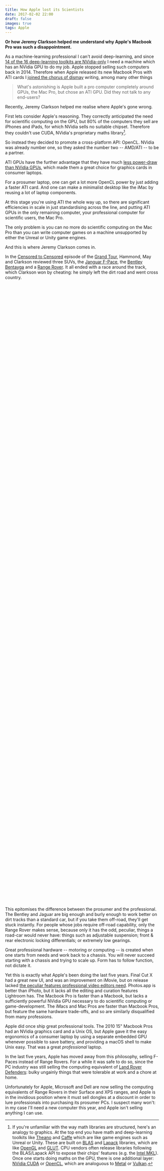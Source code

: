 ```yaml
---
title: How Apple lost its Scientists
date: 2017-02-02 22:00
draft: false
images: true
tags: Apple
---
```

**Or how Jeremy Clarkson helped me understand why Apple's Macbook Pro was such a disappointment.**

As a machine-learning professional I can't avoid deep-learning, and since [14 of the 16 deep-learning toolkits are NVidia-only](https://en.wikipedia.org/wiki/Comparison_of_deep_learning_software) I need a machine which has an NVidia GPU to do my job. Apple stopped selling such computers back in 2014. Therefore when Apple released its new Macbook Pros with
ATI cards I [joined the chorus of dismay](/2016/11/22/gently-poached-professionals) writing, among many other things

> What's astonishing is Apple built a pro computer completely around GPUs, the Mac Pro, but chose an ATI GPU. Did they not talk to any end-users?

Recently, Jeremy Clarkson helped me realise where Apple's gone wrong.

First lets consider Apple's reasoning. They correctly anticipated the need for scientific computing on the GPU, but 80% of the computers they sell are iPhones and iPads, for which NVidia sells no suitable chipset. Therefore they couldn't use CUDA, NVidia's proprietary maths library[^gpu-math-stack].

So instead they decided to promote a cross-platform API: OpenCL. NVidia was already number one, so they asked the number two -- AMD/ATI -- to be a partner.

ATI GPUs have the further advantage that they have much [less power-draw than NVidia GPUs](https://9to5mac.com/2016/11/16/macbook-pro-why-amd-gpu/), which made them a great choice for graphics cards in consumer laptops.

For a prosumer laptop, one can get a lot more OpenCL power by just adding a faster ATI card. And one can make a minimalist desktop like the iMac by reusing a lot of laptop components.

At this stage you're using ATI the whole way up, so there are significant efficiencies in scale in just standardising across the line, and putting ATI GPUs in the only remaining computer, your professional computer for scientific users, the Mac Pro.

The only problem is you can no more do scientific computing on the Mac Pro than you can write computer games on a machine unsupported by either the Unreal or Unity game engines.

And this is where Jeremy Clarkson comes in.

In the [Censored to Censored](https://www.amazon.co.uk/censored-to/dp/B01J93ZV7A) episode of the [Grand Tour](https://www.amazon.co.uk/The-Grand-Tour-Season-1/dp/B01J93ZNN2), Hammond, May and Clarkson reviewed three SUVs, the [Janguar F-Pace](http://www.jaguar.co.uk/jaguar-range/f-pace/index.html), the [Bentley Bentayga](http://www.bentleymotors.com/en/models/bentayga/bentayga.html) and a [Range Rover](http://www.landrover.co.uk/vehicles/range-rover/index.html). It all ended with a race around the track, which Clarkson won by cheating: he simply left the dirt road and went cross country.

<div align="center">
<img src="data:image/gif;base64,R0lGODlhAQABAIAAAAAAAP///yH5BAEAAAAALAAAAAABAAEAAAIBRAA7" data-src="/images/gt-rr-01-general-driving-retina.jpg" style="width: 80%; height:auto" alt="Finally, it was the turn of the best car here. However I had no intention of relying on my supreme driving skills."/>

<img src="data:image/gif;base64,R0lGODlhAQABAIAAAAAAAP///yH5BAEAAAAALAAAAAABAAEAAAIBRAA7" data-src="/images/gt-rr-02-interior-retina.jpg" style="width: 80%; height:auto" alt="You see the thing is, the Jaguar and the Bentley were designed as road cars and then given some off-road ability"/>

<img src="data:image/gif;base64,R0lGODlhAQABAIAAAAAAAP///yH5BAEAAAAALAAAAAABAAEAAAIBRAA7" data-src="/images/gt-rr-03-uphill-retina.jpg" style="width: 80%; height:auto" alt="Whereas the Range Rover was designed as an off-road car, and then given some ability to work on the road"/>

<img src="data:image/gif;base64,R0lGODlhAQABAIAAAAAAAP///yH5BAEAAAAALAAAAAABAAEAAAIBRAA7" data-src="/images/gt-rr-04-display-retina.jpg" style="width: 80%; height:auto" alt="This car senses what sort of terrain its driving over and then engages or disengages the differentials accordingly."/>

<img src="data:image/gif;base64,R0lGODlhAQABAIAAAAAAAP///yH5BAEAAAAALAAAAAABAAEAAAIBRAA7" data-src="/images/gt-rr-05-skating-uphill-retina.jpg" style="width: 80%; height:auto" alt="You could not come up here in the Bentley or the Jaguar. Look at that, look at it! What a machine you are!"/>
</div>


This epitomises the difference between the prosumer and the professional. The Bentley and Jaguar are big enough and burly enough to work better on dirt tracks than a standard car, but if you take them off-road, they'll get stuck instantly. For people whose jobs require off-road capability, only the Range Rover makes sense, because only it has the odd, peculiar, things a road-car would never have: things such as adjustable suspension; front & rear electronic locking differentials; or extremely low gearings.

Great professional hardware -- motoring or computing -- is created when one starts from needs and work back to a chassis. You will never succeed starting with a chassis and trying to scale up. Form has to follow function, not dictate it.

Yet this is exactly what Apple's been doing the last five years. Final Cut X had a great new UI, and was an improvement on iMovie, but on release lacked [the peculiar features professional video editors need](http://www.premiumbeat.com/blog/final-cut-pro-x-the-missing-features/). Photos.app is better than iPhoto, but it lacks all the editing and curation features Lightroom has. The Macbook Pro is faster than a Macbook, but lacks a sufficiently powerful NVidia GPU necessary to do scientific computing or game-development. The iMacs and Mac Pros are faster than Macbook Pros, but feature the same hardware trade-offs, and so are similarly disqualified from many professions.

Apple did once ship great professional tools. The 2010 15" Macbook Pros had an NVidia graphics card and a Unix OS, but Apple gave it the easy ergonomics of a consumer laptop by using a separate embedded GPU whenever possible to save battery, and providing a macOS shell to make Unix easy. That was a great _professional_ laptop.

In the last five years, Apple has moved away from this philosophy, selling F-Paces instead of Range Rovers. For a while it was safe to do so, since the PC industry was still selling the computing equivalent of [Land Rover Defenders](http://www.landrover.co.uk/vehicles/defender/index.html): bulky ungainly things that were tolerable at work and a chore at home.

Unfortunately for Apple, Microsoft and Dell are now selling the computing equivalents of Range Rovers in their Surface and XPS ranges, and Apple is in the invidious position where it must sell dongles at a discount in order to lure professionals into purchasing its prosumer PCs. I suspect many won't: in my case I'll need a new computer this year, and Apple isn't selling anything I can use.



[^gpu-math-stack]: If you're unfamiliar with the way math libraries are structured, here's an analogy to graphics. At the top end you have math and deep-learning toolkits like [Theano](http://deeplearning.net/software/theano/) and [Caffe](http://caffe.berkeleyvision.org/) which are like game engines such as Unreal or Unity. These are built on [BLAS](https://en.wikipedia.org/wiki/Basic_Linear_Algebra_Subprograms) and [Lapack](https://en.wikipedia.org/wiki/LAPACK) libraries, which are like [OpenGL](https://en.wikipedia.org/wiki/OpenGL) and [GLUT](https://en.wikipedia.org/wiki/OpenGL_Utility_Toolkit). CPU vendors often release libraries following the BLAS/Lapack API to expose their chips' features (e.g. the [Intel MKL](https://software.intel.com/en-us/intel-mkl)). Once one starts doing maths on the GPU, there is one additional layer: [NVidia CUDA](https://en.wikipedia.org/wiki/CUDA) or
[OpenCL](https://en.wikipedia.org/wiki/OpenCL), which are analoguous to [Metal](https://developer.apple.com/metal/) or [Vulkan](https://en.wikipedia.org/wiki/Vulkan_%40API%41).
